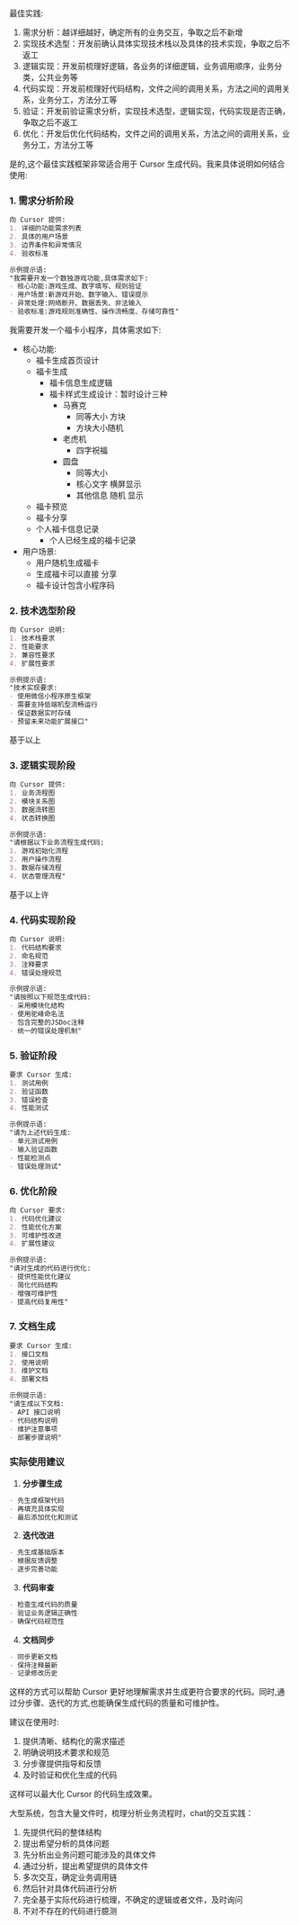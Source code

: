 
最佳实践:

1. 需求分析：越详细越好，确定所有的业务交互，争取之后不新增
2. 实现技术选型：开发前确认具体实现技术栈以及具体的技术实现，争取之后不返工
3. 逻辑实现：开发前梳理好逻辑，各业务的详细逻辑，业务调用顺序，业务分类，公共业务等
4. 代码实现：开发前梳理好代码结构，文件之间的调用关系，方法之间的调用关系，业务分工，方法分工等 
5. 验证：开发前验证需求分析，实现技术选型，逻辑实现，代码实现是否正确，争取之后不返工
6. 优化：开发后优化代码结构，文件之间的调用关系，方法之间的调用关系，业务分工，方法分工等



是的,这个最佳实践框架非常适合用于 Cursor 生成代码。我来具体说明如何结合使用:

### 1. 需求分析阶段
```markdown
向 Cursor 提供:
1. 详细的功能需求列表
2. 具体的用户场景
3. 边界条件和异常情况
4. 验收标准

示例提示语:
"我需要开发一个数独游戏功能,具体需求如下:
- 核心功能:游戏生成、数字填写、规则验证
- 用户场景:新游戏开始、数字输入、错误提示
- 异常处理:网络断开、数据丢失、非法输入
- 验收标准:游戏规则准确性、操作流畅度、存储可靠性"
```



我需要开发一个福卡小程序，具体需求如下:
- 核心功能:
    - 福卡生成首页设计
    - 福卡生成
        - 福卡信息生成逻辑
        - 福卡样式生成设计：暂时设计三种
            - 马赛克
                - 同等大小 方块
                - 方块大小随机
            - 老虎机
                - 四字祝福
            - 圆盘
                - 同等大小
                - 核心文字 横屏显示
                - 其他信息 随机 显示
    - 福卡预览
    - 福卡分享
    - 个人福卡信息记录
        - 个人已经生成的福卡记录
- 用户场景:
    - 用户随机生成福卡
    - 生成福卡可以直接 分享
    - 福卡设计包含小程序码





### 2. 技术选型阶段
```markdown
向 Cursor 说明:
1. 技术栈要求
2. 性能要求
3. 兼容性要求
4. 扩展性要求

示例提示语:
"技术实现要求:
- 使用微信小程序原生框架
- 需要支持低端机型流畅运行
- 保证数据实时存储
- 预留未来功能扩展接口"
```

基于以上

### 3. 逻辑实现阶段
```markdown
向 Cursor 提供:
1. 业务流程图
2. 模块关系图
3. 数据流转图
4. 状态转换图

示例提示语:
"请根据以下业务流程生成代码:
1. 游戏初始化流程
2. 用户操作流程
3. 数据存储流程
4. 状态管理流程"
```

基于以上许








### 4. 代码实现阶段
```markdown
向 Cursor 说明:
1. 代码结构要求
2. 命名规范
3. 注释要求
4. 错误处理规范

示例提示语:
"请按照以下规范生成代码:
- 采用模块化结构
- 使用驼峰命名法
- 包含完整的JSDoc注释
- 统一的错误处理机制"
```

### 5. 验证阶段
```markdown
要求 Cursor 生成:
1. 测试用例
2. 验证函数
3. 错误检查
4. 性能测试

示例提示语:
"请为上述代码生成:
- 单元测试用例
- 输入验证函数
- 性能检测点
- 错误处理测试"
```

### 6. 优化阶段
```markdown
向 Cursor 要求:
1. 代码优化建议
2. 性能优化方案
3. 可维护性改进
4. 扩展性建议

示例提示语:
"请对生成的代码进行优化:
- 提供性能优化建议
- 简化代码结构
- 增强可维护性
- 提高代码复用性"
```

### 7. 文档生成
```markdown
要求 Cursor 生成:
1. 接口文档
2. 使用说明
3. 维护文档
4. 部署文档

示例提示语:
"请生成以下文档:
- API 接口说明
- 代码结构说明
- 维护注意事项
- 部署步骤说明"
```

### 实际使用建议

1. **分步骤生成**
```markdown
- 先生成框架代码
- 再填充具体实现
- 最后添加优化和测试
```

2. **迭代改进**
```markdown
- 先生成基础版本
- 根据反馈调整
- 逐步完善功能
```

3. **代码审查**
```markdown
- 检查生成代码的质量
- 验证业务逻辑正确性
- 确保代码规范性
```

4. **文档同步**
```markdown
- 同步更新文档
- 保持注释最新
- 记录修改历史
```

这样的方式可以帮助 Cursor 更好地理解需求并生成更符合要求的代码。同时,通过分步骤、迭代的方式,也能确保生成代码的质量和可维护性。

建议在使用时:
1. 提供清晰、结构化的需求描述
2. 明确说明技术要求和规范
3. 分步骤提供指导和反馈
4. 及时验证和优化生成的代码

这样可以最大化 Cursor 的代码生成效果。




大型系统，包含大量文件时，梳理分析业务流程时，chat的交互实践：
1. 先提供代码的整体结构
2. 提出希望分析的具体问题
3. 先分析出业务问题可能涉及的具体文件
4. 通过分析，提出希望提供的具体文件 
5. 多次交互，确定业务调用链
6. 然后针对具体代码进行分析
4. 完全基于实际代码进行梳理，不确定的逻辑或者文件，及时询问
5. 不对不存在的代码进行臆测 
